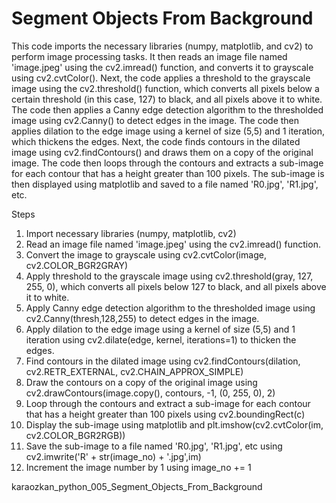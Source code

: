 # Segment Objects From Background

This code imports the necessary libraries (numpy, matplotlib, and cv2) to perform image processing tasks. It then reads an image file named 'image.jpeg' using the cv2.imread() function, and converts it to grayscale using cv2.cvtColor(). Next, the code applies a threshold to the grayscale image using the cv2.threshold() function, which converts all pixels below a certain threshold (in this case, 127) to black, and all pixels above it to white. The code then applies a Canny edge detection algorithm to the thresholded image using cv2.Canny() to detect edges in the image. The code then applies dilation to the edge image using a kernel of size (5,5) and 1 iteration, which thickens the edges. Next, the code finds contours in the dilated image using cv2.findContours() and draws them on a copy of the original image. The code then loops through the contours and extracts a sub-image for each contour that has a height greater than 100 pixels. The sub-image is then displayed using matplotlib and saved to a file named 'R0.jpg', 'R1.jpg', etc.

Steps
1. Import necessary libraries (numpy, matplotlib, cv2)
2. Read an image file named 'image.jpeg' using the cv2.imread() function.
3. Convert the image to grayscale using cv2.cvtColor(image, cv2.COLOR_BGR2GRAY)
4. Apply threshold to the grayscale image using cv2.threshold(gray, 127, 255, 0), which converts all pixels below 127 to black, and all pixels above it to white.
5. Apply Canny edge detection algorithm to the thresholded image using cv2.Canny(thresh,128,255) to detect edges in the image.
6. Apply dilation to the edge image using a kernel of size (5,5) and 1 iteration using cv2.dilate(edge, kernel, iterations=1) to thicken the edges.
7. Find contours in the dilated image using cv2.findContours(dilation, cv2.RETR_EXTERNAL, cv2.CHAIN_APPROX_SIMPLE)
8. Draw the contours on a copy of the original image using cv2.drawContours(image.copy(), contours, -1, (0, 255, 0), 2)
9. Loop through the contours and extract a sub-image for each contour that has a height greater than 100 pixels using cv2.boundingRect(c)
10. Display the sub-image using matplotlib and plt.imshow(cv2.cvtColor(im, cv2.COLOR_BGR2RGB))
11. Save the sub-image to a file named 'R0.jpg', 'R1.jpg', etc using cv2.imwrite('R' + str(image_no) + '.jpg',im)
12. Increment the image number by 1 using image_no += 1


karaozkan_python_005_Segment_Objects_From_Background
